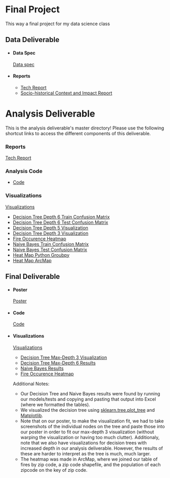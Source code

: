 # Final Project
This way a final project for my data science class

## Data Deliverable ##

- #### Data Spec ####
  [Data spec](data_deliverable/data/)

- #### Reports ####
  - [Tech Report](data_deliverable/reports/tech_report/)
  - [Socio-historical Context and Impact Report](data_deliverable/reports/social_impact_report)


# Analysis Deliverable
This is the analysis deliverable's master directory! Please use the following shortcut links to access the different components of this deliverable.

### Reports ###
[Tech Report](analysis_deliverable/tech_report/)

### Analysis Code ###
- [Code](analysis_deliverable/analysis_code/)

### Visualizations ###

[Visualizations](analysis_deliverable/visualizations)
- [Decision Tree Depth 6 Train Confusion Matrix](analysis_deliverable/visualizations/decision_tree_train_depth_6.png)
- [Decision Tree Depth 6 Test Confusion Matrix](analysis_deliverable/visualizations/decision_tree_test_depth_6.png)
- [Decision Tree Depth 5 Visualization](analysis_deliverable/visualizations/depth_5_tree.png)
- [Decision Tree Depth 3 Visualization](analysis_deliverable/visualizations/depth_3_tree.png)
- [Fire Occurence Heatmap](analysis_deliverable/visualizations/fire_map.jpg)
- [Naive Bayes Train Confusion Matrix](analysis_deliverable/visualizations/naive_bayes_train.png)
- [Naive Bayes Test Confusion Matrix](analysis_deliverable/visualizations/naive_bayes_test.png)
- [Heat Map Python Groubpy](analysis_deliverable/analysis_code/fire_map.py)
- [Heat Map ArcMap](analysis_deliverable/analysis_code/fire_map.mxd)

## Final Deliverable ##

- #### Poster ####
  [Poster](final_deliverable/poster/Poster.pdf)

- #### Code ####
  [Code](final_deliverable/code/)

- #### Visualizations ####
  [Visualizations](final_deliverable/visualizations)
  - [Decision Tree Max-Depth 3 Visualization](final_deliverable/visualizations/depth_3.png)
  - [Decision Tree Max-Depth 6 Results](final_deliverable/visualizations/Decision_Tree_Test_Table_Heat.png)
  - [Naive Bayes Results](final_deliverable/visualizations/Naive_Bayes_Test_Table_Heat.png)
  - [Fire Occurence Heatmap](final_deliverable/visualizations/fire_map.jpg)

  Additional Notes:

  - Our Decision Tree and Naive Bayes results were found by running our models/tests and copying and pasting that output into Excel (where we formatted the tables).
  - We visualized the decision tree using [sklearn.tree.plot_tree](https://scikit-learn.org/stable/modules/generated/sklearn.tree.plot_tree.html) and [Matplotlib](https://matplotlib.org/).
  - Note that on our poster, to make the visualization fit, we had to take screenshots of the individual nodes on the tree and paste those into our poster in order to fit our max-depth 3 visualization (without warping the visualization or having too much clutter). Additionaly, note that we also have visualizations for decision trees with increased depth in our analysis deliverable. However, the results of these are harder to interpret as the tree is much, much larger.
  - The heatmap was made in ArcMap, where we joined our table of fires by zip code, a zip code shapefile, and the population of each zipcode on the key of zip code.

